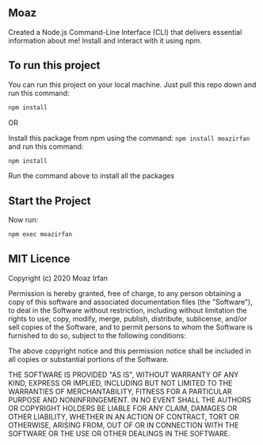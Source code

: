 ## Moaz

Created a Node.js Command-Line Interface (CLI) that delivers essential information about me! Install and interact with it using npm.

## To run this project

You can run this project on your local machine. Just pull this repo down and run this command:
```bash
npm install
```
OR 

Install this package from npm using the command: `npm install moazirfan` and run this command:
```bash
npm install
```

Run the command above to install all the packages

## Start the Project

Now run:

```bash
npm exec moazirfan
```

## MIT Licence

Copyright (c) 2020 Moaz Irfan

Permission is hereby granted, free of charge, to any person obtaining a copy
of this software and associated documentation files (the "Software"), to deal
in the Software without restriction, including without limitation the rights
to use, copy, modify, merge, publish, distribute, sublicense, and/or sell
copies of the Software, and to permit persons to whom the Software is
furnished to do so, subject to the following conditions:

The above copyright notice and this permission notice shall be included in all
copies or substantial portions of the Software.

THE SOFTWARE IS PROVIDED "AS IS", WITHOUT WARRANTY OF ANY KIND, EXPRESS OR
IMPLIED, INCLUDING BUT NOT LIMITED TO THE WARRANTIES OF MERCHANTABILITY,
FITNESS FOR A PARTICULAR PURPOSE AND NONINFRINGEMENT. IN NO EVENT SHALL THE
AUTHORS OR COPYRIGHT HOLDERS BE LIABLE FOR ANY CLAIM, DAMAGES OR OTHER
LIABILITY, WHETHER IN AN ACTION OF CONTRACT, TORT OR OTHERWISE, ARISING FROM,
OUT OF OR IN CONNECTION WITH THE SOFTWARE OR THE USE OR OTHER DEALINGS IN THE
SOFTWARE.
